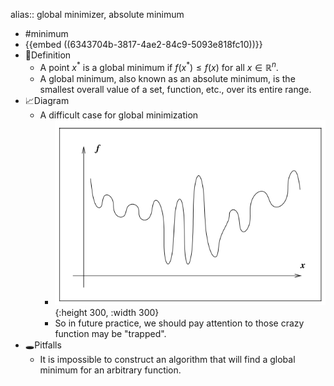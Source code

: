 alias:: global minimizer, absolute minimum

- #minimum
- {{embed ((6343704b-3817-4ae2-84c9-5093e818fc10))}}
- 📝Definition
	- A point $x^*$ is a global minimum if $f(x^*)\leq f(x)$ for all $x\in\mathbb{R}^n$​.
	- A global minimum, also known as an absolute minimum, is the smallest overall value of a set, function, etc., over its entire range.
- 📈Diagram
	- A difficult case for global minimization
		- ![name](../assets/global_minimization_bump.png){:height 300, :width 300}
		- So in future practice, we should pay attention to those crazy function may be "trapped".
- 🕳Pitfalls
	- It is impossible to construct an algorithm that will find a global minimum for an arbitrary function.